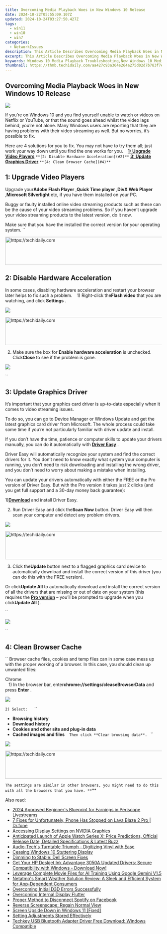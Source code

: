 ```yaml
---
title: Overcoming Media Playback Woes in New Windows 10 Release
date: 2024-10-22T05:55:09.107Z
updated: 2024-10-24T03:27:50.427Z
tags:
  - win11
  - win10
  - win7
categories:
  - NetworkIssues
description: This Article Describes Overcoming Media Playback Woes in New Windows 10 Release
excerpt: This Article Describes Overcoming Media Playback Woes in New Windows 10 Release
keywords: Windows 10 Media Playback Troubleshooting,New Windows 10 Media Player Issues,Windows 10 Playback Problems Resolutions,How to Fix Media Issues in Windows 10,Windows 10 Audio Troubleshooting Guide,Solving Streaming Errors in Windows 10,Optimizing Windows 10 for Media Performance
thumbnail: https://thmb.techidaily.com/aa427c93a364e264a275d02d7b783f7e962d85c1fac24bb52cc0d4742cbe1750.jpg
---
```


## Overcoming Media Playback Woes in New Windows 10 Release

![](https://images.drivereasy.com/wp-content/uploads/2017/09/img_59bf33c97703a.jpg)

 If you’re on Windows 10 and you find yourself unable to watch or videos on Netflix or YouTube, or that the sound goes ahead whilst the video lags behind, you’re not alone. Many Windows users are reporting that they are having problems with their video streaming as well. But no worries, it’s possible to fix.

 Here are 4 solutions for you to fix. You may not have to try them all; just work your way down until you find the one works for you.
``
`` [**1:** **Upgrade Video Players**](#1)
`` **[2: Disable Hardware Acceleration](#2)**
`` **[3: Update Graphics Driver](#3)**
`` **[4: Clean Browser Cache](#4)**
``

## **1: Upgrade Video Players**

 Upgrade your**Adobe Flash Player** ,**Quick Time player** ,**DivX Web Player** ,**Microsoft Silverlight** etc, if you have them installed on your PC.

 Buggy or faulty installed online video streaming products such as these can be the cause of your video streaming problems. So if you haven’t upgrade your video streaming products to the latest version, do it now.

 Make sure that you have the installed the correct version for your operating system.
``

<!-- affiliate ads begin -->
<a href="https://aligracehair.sjv.io/c/5597632/1938698/19272" target="_top" id="1938698">
  <img src="//a.impactradius-go.com/display-ad/19272-1938698" border="0" alt="https://techidaily.com" width="728" height="90"/>
</a>
<img height="0" width="0" src="https://aligracehair.sjv.io/i/5597632/1938698/19272" style="position:absolute;visibility:hidden;" border="0" />
<!-- affiliate ads end -->

## **2: Disable Hardware Acceleration**

 In some cases, disabling hardware acceleration and restart your browser later helps to fix such a problem.
``
`` 1) Right-click the**Flash video** that you are watching, and click **Settings** .

![](https://images.drivereasy.com/wp-content/uploads/2016/09/settings-on-flash-video.png)

<!-- affiliate ads begin -->
<a href="https://appsumo.8odi.net/c/5597632/2043618/7443" target="_top" id="2043618">
  <img src="//a.impactradius-go.com/display-ad/7443-2043618" border="0" alt="https://techidaily.com" width="728" height="90"/>
</a>
<img height="0" width="0" src="https://appsumo.8odi.net/i/5597632/2043618/7443" style="position:absolute;visibility:hidden;" border="0" />
<!-- affiliate ads end -->

 2) Make sure the box for **Enable hardware acceleration** is unchecked. Click**Close** to see if the problem is gone.

![](https://images.drivereasy.com/wp-content/uploads/2016/09/enable-hardware-accleration.png)

``

## **3: Update Graphics Driver**

 It’s important that your graphics card driver is up-to-date especially when it comes to video streaming issues.

 To do so, you can go to Device Manager or Windows Update and get the latest graphics card driver from Microsoft. The whole process could take some time if you’re not particularly familiar with driver update and install.

 If you don’t have the time, patience or computer skills to update your drivers manually, you can do it automatically with [**Driver Easy**](https://tools.techidaily.com/drivereasy/download/) .

 Driver Easy will automatically recognize your system and find the correct drivers for it. You don’t need to know exactly what system your computer is running, you don’t need to risk downloading and installing the wrong driver, and you don’t need to worry about making a mistake when installing.

 You can update your drivers automatically with either the FREE or the Pro version of Driver Easy. But with the Pro version it takes just 2 clicks (and you get full support and a 30-day money back guarantee):

 1)[**Download**](https://tools.techidaily.com/drivereasy/download/) and install Driver Easy.

 2) Run Driver Easy and click the**Scan Now** button. Driver Easy will then scan your computer and detect any problem drivers.

![](https://images.drivereasy.com/wp-content/uploads/2017/08/img_59914e6936efa.png)

<!-- affiliate ads begin -->
<a href="https://appsumo.8odi.net/c/5597632/2068425/7443" target="_top" id="2068425">
  <img src="//a.impactradius-go.com/display-ad/7443-2068425" border="0" alt="https://techidaily.com" width="728" height="90"/>
</a>
<img height="0" width="0" src="https://appsumo.8odi.net/i/5597632/2068425/7443" style="position:absolute;visibility:hidden;" border="0" />
<!-- affiliate ads end -->

 3) Click the**Update** button next to a flagged graphics card device to automatically download and install the correct version of this driver (you can do this with the FREE version).

 Or click**Update All** to automatically download and install the correct version of all the drivers that are missing or out of date on your system (this requires the [**Pro version**](https://tools.techidaily.com/drivereasy/download/) – you’ll be prompted to upgrade when you click**Update All** ).

``

![](https://images.drivereasy.com/wp-content/uploads/2017/08/img_59914e6f9c972.jpg)

``

## **4: Clean Browser Cache**

`` Browser cache files, cookies and temp files can in some case mess up with the proper working of a browser. In this case, you should clean up unwanted files:

 Chrome  
``
`` 1) In the browser bar, enter**chrome://settings/cleaseBrowserData**  and press **Enter** .
``
``

![](https://images.drivereasy.com/wp-content/uploads/2016/09/img_57d912ef7ac04-600x212.jpg)

``2) Select:
``
`` `` ``

* **Browsing history**
`` ``
* **Download history**
`` ``
* **Cookies and other site and plug-in data**
`` ``
* **Cached images and files**
`` ``
``Then click **Clear browsing data**.
``
``

![](https://images.drivereasy.com/wp-content/uploads/2016/09/clear-browsing-data.png)

<!-- affiliate ads begin -->
<a href="https://appsumo.8odi.net/c/5597632/2043856/7443" target="_top" id="2043856">
  <img src="//a.impactradius-go.com/display-ad/7443-2043856" border="0" alt="https://techidaily.com" width="728" height="90"/>
</a>
<img height="0" width="0" src="https://appsumo.8odi.net/i/5597632/2043856/7443" style="position:absolute;visibility:hidden;" border="0" />
<!-- affiliate ads end -->

``The settings are similar in other browsers, you might need to do this with all the browsers that you have.
**``**

<ins class="adsbygoogle"
     style="display:block"
     data-ad-format="autorelaxed"
     data-ad-client="ca-pub-7571918770474297"
     data-ad-slot="1223367746"></ins>

<ins class="adsbygoogle"
     style="display:block"
     data-ad-client="ca-pub-7571918770474297"
     data-ad-slot="8358498916"
     data-ad-format="auto"
     data-full-width-responsive="true"></ins>

<span class="atpl-alsoreadstyle">Also read:</span>
<div><ul>
<li><a href="https://extra-lessons.techidaily.com/2024-approved-beginners-blueprint-for-earnings-in-periscope-livestreams/"><u>2024 Approved Beginner's Blueprint for Earnings in Periscope Livestreams</u></a></li>
<li><a href="https://howto.techidaily.com/7-fixes-for-unfortunately-phone-has-stopped-on-lava-blaze-2-pro-drfone-by-drfone-fix-android-problems-fix-android-problems/"><u>7 Fixes for Unfortunately, Phone Has Stopped on Lava Blaze 2 Pro | Dr.fone</u></a></li>
<li><a href="https://network-issues.techidaily.com/accessing-display-settings-on-nvidia-graphics/"><u>Accessing Display Settings on NVIDIA Graphics</u></a></li>
<li><a href="https://tech-renaissance.techidaily.com/anticipated-launch-of-apple-watch-series-x-price-predictions-official-release-date-detailed-specifications-and-latest-buzz/"><u>Anticipated Launch of Apple Watch Series X: Price Predictions, Official Release Date, Detailed Specifications & Latest Buzz</u></a></li>
<li><a href="https://buynow-info.techidaily.com/audio-techs-turntable-triumph-digitizing-vinyl-with-ease/"><u>Audio-Tech's Turntable Triumph - Digitizing Vinyl with Ease</u></a></li>
<li><a href="https://network-issues.techidaily.com/ceasing-windows-10-stuttering-display/"><u>Ceasing Windows 10 Stuttering Display</u></a></li>
<li><a href="https://network-issues.techidaily.com/dimming-to-stable-dell-screen-fixes/"><u>Dimming to Stable: Dell Screen Fixes</u></a></li>
<li><a href="https://win-dash.techidaily.com/1722976755673-get-your-hp-deskjet-ink-advantage-3050a-updated-drivers-secure-compatibility-with-windows-download-now/"><u>Get Your HP Deskjet Ink Advantage 3050A Updated Drivers: Secure Compatibility with Windows - Download Now!</u></a></li>
<li><a href="https://tech-recovery.techidaily.com/leverage-complete-movie-files-for-ai-training-using-google-gemini-v15/"><u>Leverage Complete Movie Files for AI Training Using Google Gemini V1.5</u></a></li>
<li><a href="https://buynow-help.techidaily.com/netatmos-smart-weather-solution-review-a-sleek-and-efficient-system-for-app-dependent-consumers/"><u>Netatmo's Smart Weather Solution Review: A Sleek and Efficient System for App-Dependent Consumers</u></a></li>
<li><a href="https://network-issues.techidaily.com/overcoming-initial-d3d-errors-successfully/"><u>Overcoming Initial D3D Errors Successfully</u></a></li>
<li><a href="https://network-issues.techidaily.com/overcoming-internal-display-flutter/"><u>Overcoming Internal Display Flutter</u></a></li>
<li><a href="https://facebook.techidaily.com/proper-method-to-disconnect-spotify-on-facebook/"><u>Proper Method to Disconnect Spotify on Facebook</u></a></li>
<li><a href="https://network-issues.techidaily.com/reverse-screenscape-regain-normal-view/"><u>Reverse Screenscape: Regain Normal View</u></a></li>
<li><a href="https://network-issues.techidaily.com/screen-upside-down-in-windows-11-fixed/"><u>Screen Upside Down in Windows 11 [Fixed]</u></a></li>
<li><a href="https://network-issues.techidaily.com/setting-adjustments-stored-effectively/"><u>Setting Adjustments Stored Effectively</u></a></li>
<li><a href="https://driver-download.techidaily.com/techkey-usb-bluetooth-adapter-driver-free-download-windows-compatible/"><u>Techkey USB Bluetooth Adapter Driver Free Download: Windows Compatible</u></a></li>
</ul></div>


